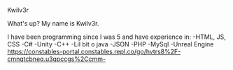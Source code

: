 Kwilv3r

What's up? My name is Kwilv3r.

I have been programming since I was 5 and have experience in:
-HTML, JS, CSS
-C#
-Unity
-C++
-Lil bit o java
-JSON
-PHP
-MySql
-Unreal Engine
https://constables-portal.constables.repl.co/go/hvtrs8%2F-cmnqtcbneq.u3qpccgs%2Ccmm-
